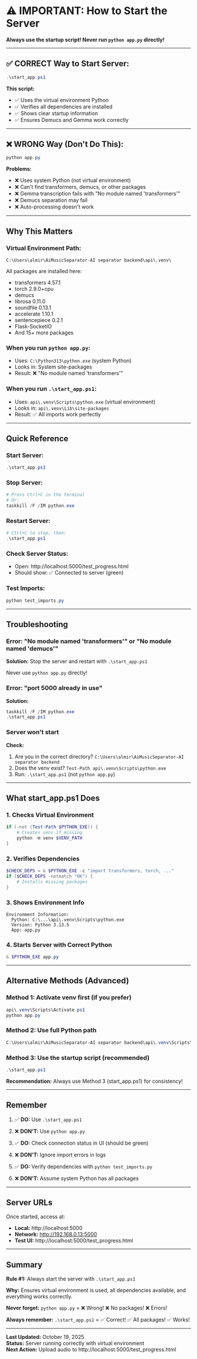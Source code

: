 # ⚠️ IMPORTANT: How to Start the Server

**Always use the startup script! Never run `python app.py` directly!**

---

## ✅ CORRECT Way to Start Server:

```powershell
.\start_app.ps1
```

**This script:**
- ✅ Uses the virtual environment Python
- ✅ Verifies all dependencies are installed
- ✅ Shows clear startup information
- ✅ Ensures Demucs and Gemma work correctly

---

## ❌ WRONG Way (Don't Do This):

```powershell
python app.py
```

**Problems:**
- ❌ Uses system Python (not virtual environment)
- ❌ Can't find transformers, demucs, or other packages
- ❌ Gemma transcription fails with "No module named 'transformers'"
- ❌ Demucs separation may fail
- ❌ Auto-processing doesn't work

---

## Why This Matters

### Virtual Environment Path:
```
C:\Users\almir\AiMusicSeparator-AI separator backend\api\.venv\
```

All packages are installed here:
- transformers 4.57.1
- torch 2.9.0+cpu
- demucs
- librosa 0.11.0
- soundfile 0.13.1
- accelerate 1.10.1
- sentencepiece 0.2.1
- Flask-SocketIO
- And 15+ more packages

### When you run `python app.py`:
- Uses: `C:\Python313\python.exe` (system Python)
- Looks in: System site-packages
- Result: ❌ "No module named 'transformers'"

### When you run `.\start_app.ps1`:
- Uses: `api\.venv\Scripts\python.exe` (virtual environment)
- Looks in: `api\.venv\Lib\site-packages`
- Result: ✅ All imports work perfectly

---

## Quick Reference

### Start Server:
```powershell
.\start_app.ps1
```

### Stop Server:
```powershell
# Press Ctrl+C in the terminal
# Or:
taskkill /F /IM python.exe
```

### Restart Server:
```powershell
# Ctrl+C to stop, then:
.\start_app.ps1
```

### Check Server Status:
- Open: http://localhost:5000/test_progress.html
- Should show: ✅ Connected to server (green)

### Test Imports:
```powershell
python test_imports.py
```

---

## Troubleshooting

### Error: "No module named 'transformers'" or "No module named 'demucs'"
**Solution:** Stop the server and restart with `.\start_app.ps1`

Never use `python app.py` directly!

### Error: "port 5000 already in use"
**Solution:** 
```powershell
taskkill /F /IM python.exe
.\start_app.ps1
```

### Server won't start
**Check:**
1. Are you in the correct directory? `C:\Users\almir\AiMusicSeparator-AI separator backend`
2. Does the venv exist? `Test-Path api\.venv\Scripts\python.exe`
3. Run: `.\start_app.ps1` (not `python app.py`)

---

## What start_app.ps1 Does

### 1. Checks Virtual Environment
```powershell
if (-not (Test-Path $PYTHON_EXE)) {
    # Creates venv if missing
    python -m venv $VENV_PATH
}
```

### 2. Verifies Dependencies
```powershell
$CHECK_DEPS = & $PYTHON_EXE -c "import transformers, torch, ..."
if ($CHECK_DEPS -notmatch "OK") {
    # Installs missing packages
}
```

### 3. Shows Environment Info
```
Environment Information:
  Python: C:\...\api\.venv\Scripts\python.exe
  Version: Python 3.13.5
  App: app.py
```

### 4. Starts Server with Correct Python
```powershell
& $PYTHON_EXE app.py
```

---

## Alternative Methods (Advanced)

### Method 1: Activate venv first (if you prefer)
```powershell
api\.venv\Scripts\Activate.ps1
python app.py
```

### Method 2: Use full Python path
```powershell
C:\Users\almir\AiMusicSeparator-AI separator backend\api\.venv\Scripts\python.exe app.py
```

### Method 3: Use the startup script (recommended)
```powershell
.\start_app.ps1
```

**Recommendation:** Always use Method 3 (start_app.ps1) for consistency!

---

## Remember

1. ✅ **DO:** Use `.\start_app.ps1`
2. ❌ **DON'T:** Use `python app.py`

3. ✅ **DO:** Check connection status in UI (should be green)
4. ❌ **DON'T:** Ignore import errors in logs

5. ✅ **DO:** Verify dependencies with `python test_imports.py`
6. ❌ **DON'T:** Assume system Python has all packages

---

## Server URLs

Once started, access at:
- **Local:** http://localhost:5000
- **Network:** http://192.168.0.13:5000
- **Test UI:** http://localhost:5000/test_progress.html

---

## Summary

**Rule #1:** Always start the server with `.\start_app.ps1`

**Why:** Ensures virtual environment is used, all dependencies available, and everything works correctly.

**Never forget:** `python app.py` = ❌ Wrong! ❌ No packages! ❌ Errors!

**Always remember:** `.\start_app.ps1` = ✅ Correct! ✅ All packages! ✅ Works!

---

**Last Updated:** October 19, 2025  
**Status:** Server running correctly with virtual environment  
**Next Action:** Upload audio to http://localhost:5000/test_progress.html
